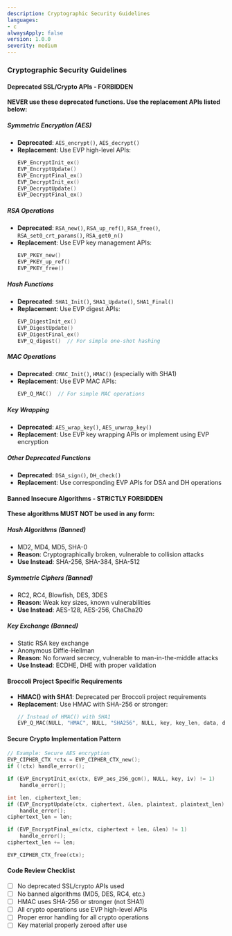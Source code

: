 ```yaml
---
description: Cryptographic Security Guidelines
languages:
- c
alwaysApply: false
version: 1.0.0
severity: medium
---
```


### Cryptographic Security Guidelines

#### Deprecated SSL/Crypto APIs - FORBIDDEN
**NEVER use these deprecated functions. Use the replacement APIs listed below:**

##### Symmetric Encryption (AES)
- **Deprecated**: `AES_encrypt()`, `AES_decrypt()`
- **Replacement**: Use EVP high-level APIs:
  ```c
  EVP_EncryptInit_ex()
  EVP_EncryptUpdate()
  EVP_EncryptFinal_ex()
  EVP_DecryptInit_ex()
  EVP_DecryptUpdate()
  EVP_DecryptFinal_ex()
  ```

##### RSA Operations
- **Deprecated**: `RSA_new()`, `RSA_up_ref()`, `RSA_free()`, `RSA_set0_crt_params()`, `RSA_get0_n()`
- **Replacement**: Use EVP key management APIs:
  ```c
  EVP_PKEY_new()
  EVP_PKEY_up_ref()
  EVP_PKEY_free()
  ```

##### Hash Functions
- **Deprecated**: `SHA1_Init()`, `SHA1_Update()`, `SHA1_Final()`
- **Replacement**: Use EVP digest APIs:
  ```c
  EVP_DigestInit_ex()
  EVP_DigestUpdate()
  EVP_DigestFinal_ex()
  EVP_Q_digest()  // For simple one-shot hashing
  ```

##### MAC Operations
- **Deprecated**: `CMAC_Init()`, `HMAC()` (especially with SHA1)
- **Replacement**: Use EVP MAC APIs:
  ```c
  EVP_Q_MAC()  // For simple MAC operations
  ```

##### Key Wrapping
- **Deprecated**: `AES_wrap_key()`, `AES_unwrap_key()`
- **Replacement**: Use EVP key wrapping APIs or implement using EVP encryption

##### Other Deprecated Functions
- **Deprecated**: `DSA_sign()`, `DH_check()`
- **Replacement**: Use corresponding EVP APIs for DSA and DH operations

#### Banned Insecure Algorithms - STRICTLY FORBIDDEN
**These algorithms MUST NOT be used in any form:**

##### Hash Algorithms (Banned)
- MD2, MD4, MD5, SHA-0
- **Reason**: Cryptographically broken, vulnerable to collision attacks
- **Use Instead**: SHA-256, SHA-384, SHA-512

##### Symmetric Ciphers (Banned)
- RC2, RC4, Blowfish, DES, 3DES
- **Reason**: Weak key sizes, known vulnerabilities
- **Use Instead**: AES-128, AES-256, ChaCha20

##### Key Exchange (Banned)
- Static RSA key exchange
- Anonymous Diffie-Hellman
- **Reason**: No forward secrecy, vulnerable to man-in-the-middle attacks
- **Use Instead**: ECDHE, DHE with proper validation

#### Broccoli Project Specific Requirements
- **HMAC() with SHA1**: Deprecated per Broccoli project requirements
- **Replacement**: Use HMAC with SHA-256 or stronger:
  ```c
  // Instead of HMAC() with SHA1
  EVP_Q_MAC(NULL, "HMAC", NULL, "SHA256", NULL, key, key_len, data, data_len, out, out_size, &out_len);
  ```

#### Secure Crypto Implementation Pattern
```c
// Example: Secure AES encryption
EVP_CIPHER_CTX *ctx = EVP_CIPHER_CTX_new();
if (!ctx) handle_error();

if (EVP_EncryptInit_ex(ctx, EVP_aes_256_gcm(), NULL, key, iv) != 1)
    handle_error();

int len, ciphertext_len;
if (EVP_EncryptUpdate(ctx, ciphertext, &len, plaintext, plaintext_len) != 1)
    handle_error();
ciphertext_len = len;

if (EVP_EncryptFinal_ex(ctx, ciphertext + len, &len) != 1)
    handle_error();
ciphertext_len += len;

EVP_CIPHER_CTX_free(ctx);
```

#### Code Review Checklist
- [ ] No deprecated SSL/crypto APIs used
- [ ] No banned algorithms (MD5, DES, RC4, etc.)
- [ ] HMAC uses SHA-256 or stronger (not SHA1)
- [ ] All crypto operations use EVP high-level APIs
- [ ] Proper error handling for all crypto operations
- [ ] Key material properly zeroed after use